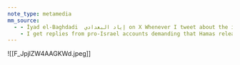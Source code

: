 ```yaml
---
note_type: metamedia
mm_source:
  - - İyad el-Baghdadi  إياد البغدادي on X Whenever I tweet about the immense suffering being inflicted on Gaza
    - I get replies from pro-Israel accounts demanding that Hamas release the hostages. Here's a quick rundown of what's happen.md
---
```


![[F_JpjlZW4AAGKWd.jpeg]]


